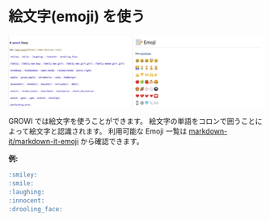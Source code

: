 # 絵文字(emoji) を使う

![](./images/emoji.png)

GROWI では絵文字を使うことができます。
絵文字の単語をコロンで囲うことによって絵文字と認識されます。
利用可能な Emoji 一覧は [markdown-it/markdown-it-emoji](https://github.com/markdown-it/markdown-it-emoji/blob/master/lib/data/light.json) から確認できます。

**例:**

```markdown
:smiley:
:smile:
:laughing:
:innocent:
:drooling_face:
```
